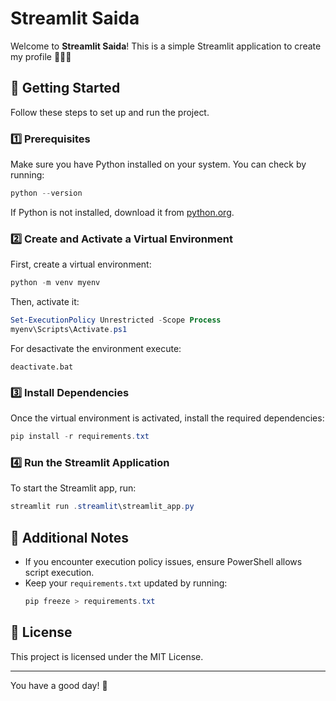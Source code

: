 # Streamlit Saida

Welcome to **Streamlit Saida**! This is a simple Streamlit application to create my profile 🧙🏻‍♀️

## 🚀 Getting Started

Follow these steps to set up and run the project.

### 1️⃣ Prerequisites

Make sure you have Python installed on your system. You can check by running:

```powershell
python --version
```

If Python is not installed, download it from [python.org](https://www.python.org/downloads/).

### 2️⃣ Create and Activate a Virtual Environment

First, create a virtual environment:

```powershell
python -m venv myenv
```

Then, activate it:

```powershell
Set-ExecutionPolicy Unrestricted -Scope Process
myenv\Scripts\Activate.ps1
```

For desactivate the environment execute:
```
deactivate.bat
```

### 3️⃣ Install Dependencies

Once the virtual environment is activated, install the required dependencies:

```powershell
pip install -r requirements.txt
```

### 4️⃣ Run the Streamlit Application

To start the Streamlit app, run:

```powershell
streamlit run .streamlit\streamlit_app.py
```

## 📌 Additional Notes

- If you encounter execution policy issues, ensure PowerShell allows script execution.
- Keep your `requirements.txt` updated by running:
  ```powershell
  pip freeze > requirements.txt
  ```

## 📄 License

This project is licensed under the MIT License.

---

You have a good day! 🎉
